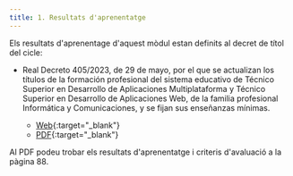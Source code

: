 ```yaml
---
title: 1. Resultats d'aprenentatge
---
```


Els resultats d'aprenentage d'aquest mòdul estan definits al decret de títol del cicle:

* Real Decreto 405/2023, de 29 de mayo, por el que se actualizan los títulos de la formación profesional del sistema educativo de Técnico Superior en Desarrollo de Aplicaciones Multiplataforma y Técnico Superior en Desarrollo de Aplicaciones Web, de la familia profesional Informática y Comunicaciones, y se fijan sus enseñanzas mínimas.
  
    * [Web](https://www.boe.es/eli/es/rd/2023/05/29/405){:target="_blank"}
    * [PDF](https://www.boe.es/eli/es/rd/2023/05/29/405/dof/spa/pdf){:target="_blank"}

Al PDF podeu trobar els resultats d'aprenentatge i criteris d'avaluació a la pàgina 88.